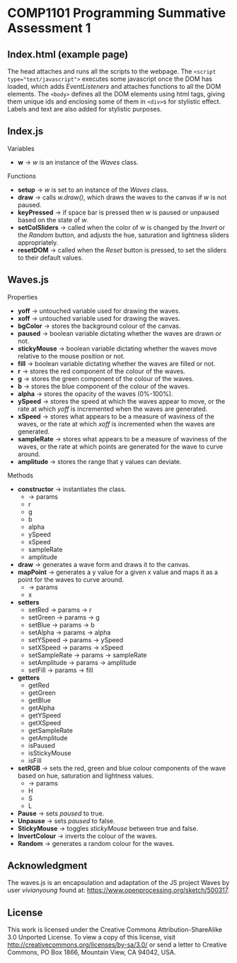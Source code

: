 COMP1101 Programming Summative Assessment 1
===========================================
	
Index.html (example page)
-------------------------

The head _<head>_ attaches and runs all the scripts to the webpage. The ```<script type="text/javascript">``` executes some javascript once the DOM has loaded, which adds _EventListeners_ and attaches functions to all the DOM elements. The ```<body>``` defines all the DOM elements using html tags, giving them unique ids and enclosing some of them in ```<div>```s for stylistic effect. Labels and text are also added for stylistic purposes.

Index.js
--------

Variables

- **w** -> _w_ is an instance of the _Waves_ class.

Functions

- **setup** -> _w_ is set to an instance of the _Waves_ class.
- **draw** -> calls _w.draw()_, which draws the waves to the canvas if _w_ is not paused.
- **keyPressed** -> if space bar is pressed then _w_ is paused or unpaused based on the state of _w_.
- **setColSliders** -> called when the color of _w_ is changed by the _Invert_ or  the _Random_ button, and adjusts the hue, saturation and lightness sliders appropriately.
- **resetDOM** -> called when the _Reset_ button is pressed, to set the sliders to their default values.

Waves.js
--------

Properties

- **yoff** -> untouched variable used for drawing the waves.
- **xoff** -> untouched variable used for drawing the waves.
- **bgColor** -> stores the background colour of the canvas.
- **paused** -> boolean variable dictating whether the waves are drawn or not.
- **stickyMouse** -> boolean variable dictating whether the waves move relative to the mouse position or not.
- **fill** -> boolean variable dictating whether the waves are filled or not.
- **r** -> stores the red component of the colour of the waves.
- **g** -> stores the green component of the colour of the waves.
- **b** -> stores the blue component of the colour of the waves.
- **alpha** -> stores the opacity of the waves (0%-100%).
- **ySpeed** -> stores the speed at which the waves appear to move, or the rate at which _yoff_ is incremented when the waves are generated.
- **xSpeed** -> stores what appears to be a measure of waviness of the waves, or the rate at which _xoff_ is incremented when the waves are generated.
- **sampleRate** -> stores what appears to be a measure of waviness of the waves, or the rate at which points are generated for the wave to curve around.
- **amplitude** -> stores the range that y values can deviate.

Methods

- **constructor** -> instantiates the class. 
	- -> params
	- r
	- g
	- b
	- alpha
	- ySpeed
	- xSpeed
	- sampleRate
	- amplitude
- **draw** -> generates a wave form and draws it to the canvas.
- **mapPoint** -> generates a y value for a given x value and maps it as a point for the waves to curve around.
	- -> params 
	- x
- **setters**
	- setRed -> params -> r
	- setGreen -> params -> g
	- setBlue -> params -> b
	- setAlpha -> params -> alpha
	- setYSpeed -> params -> ySpeed
	- setXSpeed -> params -> xSpeed
	- setSampleRate -> params -> sampleRate
	- setAmplitude -> params -> amplitude
	- setFill -> params -> fill
- **getters**
	- getRed
	- getGreen
	- getBlue
	- getAlpha
	- getYSpeed
	- getXSpeed
	- getSampleRate
	- getAmplitude
	- isPaused
	- isStickyMouse
	- isFill
- **setRGB** -> sets the red, green and blue colour components of the wave based on hue, saturation and lightness values.
	- -> params
	- H
	- S
	- L
- **Pause** -> sets _paused_ to true.
- **Unpause** -> sets _paused_ to false.
- **StickyMouse** -> toggles _stickyMouse_ between true and false.
- **InvertColour** -> inverts the colour of the waves.
- **Random** -> generates a random colour for the waves.

Acknowledgment
--------------

The waves.js is an encapsulation and adaptation of the JS project Waves by user _vivianyoung_ found at: https://www.openprocessing.org/sketch/500317.

License
-------

This work is licensed under the Creative Commons Attribution-ShareAlike 3.0 Unported License. To view a copy of this license, visit http://creativecommons.org/licenses/by-sa/3.0/ or send a letter to Creative Commons, PO Box 1866, Mountain View, CA 94042, USA.
